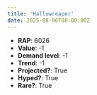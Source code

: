 ```yaml
---
title: 'Hallowreaper'
date: 2025-08-06T00:00:00Z
---
```

- **RAP**: 6026
- **Value**: -1
- **Demand level**: -1
- **Trend**: -1
- **Projected?**: True
- **Hyped?**: True
- **Rare?**: True
